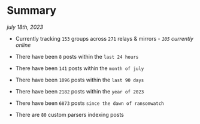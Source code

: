 
# Summary
_july 18th, 2023_

- Currently tracking `153` groups across `271` relays & mirrors - _`105` currently online_

- There have been `8` posts within the `last 24 hours`

- There have been `141` posts within the `month of july`

- There have been `1096` posts within the `last 90 days`

- There have been `2182` posts within the `year of 2023`

- There have been `6873` posts `since the dawn of ransomwatch`

- There are `80` custom parsers indexing posts
